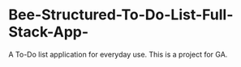 # Bee-Structured-To-Do-List-Full-Stack-App-
A To-Do list application for everyday use. This is a project for GA.

